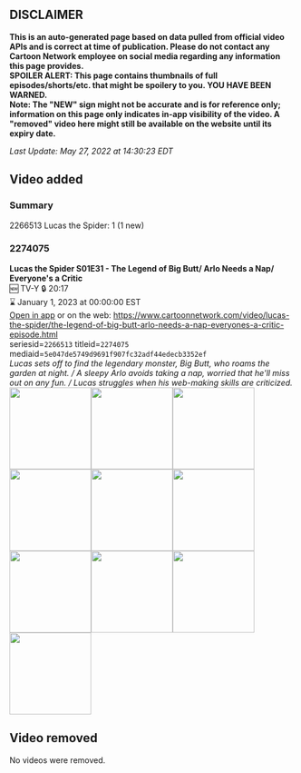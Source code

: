 ## DISCLAIMER
**This is an auto-generated page based on data pulled from official video APIs and is correct at time of publication. Please do not contact any Cartoon Network employee on social media regarding any information this page provides.**  
**SPOILER ALERT: This page contains thumbnails of full episodes/shorts/etc. that might be spoilery to you. YOU HAVE BEEN WARNED.**  
**Note: The "NEW" sign might not be accurate and is for reference only; information on this page only indicates in-app visibility of the video. A "removed" video here might still be available on the website until its expiry date.**  

_Last Update: May 27, 2022 at 14:30:23 EDT_
## Video added
### Summary
2266513 Lucas the Spider: 1 (1 new)  
### 2274075
**Lucas the Spider S01E31 - The Legend of Big Butt/ Arlo Needs a Nap/ Everyone's a Critic**  
🆕 TV-Y 🔒 20:17  
⌛ January 1, 2023 at 00:00:00 EST  
[Open in app](https://cnvideo.sercomkc.org/redirector.html?type=cnapp&seriesid=1000000000093702&titleid=2274075&mediaid=5e047de5749d9691f907fc32adf44edecb3352ef) or on the web: https://www.cartoonnetwork.com/video/lucas-the-spider/the-legend-of-big-butt-arlo-needs-a-nap-everyones-a-critic-episode.html  
seriesid=`2266513` titleid=`2274075` mediaid=`5e047de5749d9691f907fc32adf44edecb3352ef`  
_Lucas sets off to find the legendary monster, Big Butt, who roams the garden at night. / A sleepy Arlo avoids taking a nap, worried that he'll miss out on any fun. / Lucas struggles when his web-making skills are criticized._  
<a href="https://s3.amazonaws.com/cartoonorchestrator/2274075_001_1280x720.jpg"><img src="https://s3.amazonaws.com/cartoonorchestrator/2274075_001_640x360.jpg" height="144px" /></a><a href="https://s3.amazonaws.com/cartoonorchestrator/2274075_002_1280x720.jpg"><img src="https://s3.amazonaws.com/cartoonorchestrator/2274075_002_640x360.jpg" height="144px" /></a><a href="https://s3.amazonaws.com/cartoonorchestrator/2274075_003_1280x720.jpg"><img src="https://s3.amazonaws.com/cartoonorchestrator/2274075_003_640x360.jpg" height="144px" /></a><a href="https://s3.amazonaws.com/cartoonorchestrator/2274075_004_1280x720.jpg"><img src="https://s3.amazonaws.com/cartoonorchestrator/2274075_004_640x360.jpg" height="144px" /></a><a href="https://s3.amazonaws.com/cartoonorchestrator/2274075_005_1280x720.jpg"><img src="https://s3.amazonaws.com/cartoonorchestrator/2274075_005_640x360.jpg" height="144px" /></a><a href="https://s3.amazonaws.com/cartoonorchestrator/2274075_006_1280x720.jpg"><img src="https://s3.amazonaws.com/cartoonorchestrator/2274075_006_640x360.jpg" height="144px" /></a><a href="https://s3.amazonaws.com/cartoonorchestrator/2274075_007_1280x720.jpg"><img src="https://s3.amazonaws.com/cartoonorchestrator/2274075_007_640x360.jpg" height="144px" /></a><a href="https://s3.amazonaws.com/cartoonorchestrator/2274075_008_1280x720.jpg"><img src="https://s3.amazonaws.com/cartoonorchestrator/2274075_008_640x360.jpg" height="144px" /></a><a href="https://s3.amazonaws.com/cartoonorchestrator/2274075_009_1280x720.jpg"><img src="https://s3.amazonaws.com/cartoonorchestrator/2274075_009_640x360.jpg" height="144px" /></a><a href="https://s3.amazonaws.com/cartoonorchestrator/2274075_010_1280x720.jpg"><img src="https://s3.amazonaws.com/cartoonorchestrator/2274075_010_640x360.jpg" height="144px" /></a>
## Video removed
No videos were removed.  
